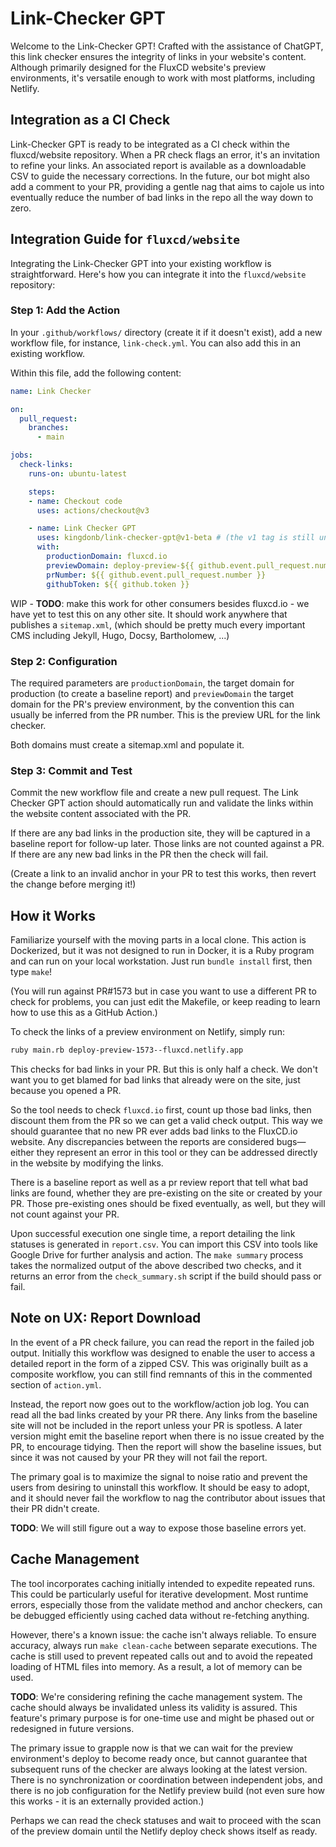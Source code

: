 # Link-Checker GPT

Welcome to the Link-Checker GPT! Crafted with the assistance of ChatGPT, this link checker ensures the integrity of links in your website's content. Although primarily designed for the FluxCD website's preview environments, it's versatile enough to work with most platforms, including Netlify.

## Integration as a CI Check

Link-Checker GPT is ready to be integrated as a CI check within the fluxcd/website repository. When a PR check flags an error, it's an invitation to refine your links. An associated report is available as a downloadable CSV to guide the necessary corrections. In the future, our bot might also add a comment to your PR, providing a gentle nag that aims to cajole us into eventually reduce the number of bad links in the repo all the way down to zero.

## Integration Guide for `fluxcd/website`

Integrating the Link-Checker GPT into your existing workflow is straightforward. Here's how you can integrate it into the `fluxcd/website` repository:

### Step 1: Add the Action

In your `.github/workflows/` directory (create it if it doesn't exist), add a new workflow file, for instance, `link-check.yml`. You can also add this in an existing workflow.

Within this file, add the following content:

```yaml
name: Link Checker

on:
  pull_request:
    branches:
      - main

jobs:
  check-links:
    runs-on: ubuntu-latest

    steps:
    - name: Checkout code
      uses: actions/checkout@v3

    - name: Link Checker GPT
      uses: kingdonb/link-checker-gpt@v1-beta # (the v1 tag is still unreleased, we need to test)
      with:
        productionDomain: fluxcd.io
        previewDomain: deploy-preview-${{ github.event.pull_request.number }}--fluxcd.netlify.app
        prNumber: ${{ github.event.pull_request.number }}
        githubToken: ${{ github.token }}
```

WIP - **TODO**: make this work for other consumers besides fluxcd.io - we have yet to test this on any other site. It should work anywhere that publishes a `sitemap.xml`, (which should be pretty much every important CMS including Jekyll, Hugo, Docsy, Bartholomew, ...)

### Step 2: Configuration

The required parameters are `productionDomain`, the target domain for production (to create a baseline report) and `previewDomain` the target domain for the PR's preview environment, by the convention this can usually be inferred from the PR number. This is the preview URL for the link checker.

Both domains must create a sitemap.xml and populate it.

### Step 3: Commit and Test

Commit the new workflow file and create a new pull request. The Link Checker GPT action should automatically run and validate the links within the website content associated with the PR.

If there are any bad links in the production site, they will be captured in a baseline report for follow-up later. Those links are not counted against a PR. If there are any new bad links in the PR then the check will fail.

(Create a link to an invalid anchor in your PR to test this works, then revert the change before merging it!)

## How it Works

Familiarize yourself with the moving parts in a local clone. This action is Dockerized, but it was not designed to run in Docker, it is a Ruby program and can run on your local workstation. Just run `bundle install` first, then type `make`!

(You will run against PR#1573 but in case you want to use a different PR to check for problems, you can just edit the Makefile, or keep reading to learn how to use this as a GitHub Action.)

To check the links of a preview environment on Netlify, simply run:

```bash
ruby main.rb deploy-preview-1573--fluxcd.netlify.app
```

This checks for bad links in your PR. But this is only half a check. We don't want you to get blamed for bad links that already were on the site, just because you opened a PR.

So the tool needs to check `fluxcd.io` first, count up those bad links, then discount them from the PR so we can get a valid check output. This way we should guarantee that no new PR ever adds bad links to the FluxCD.io website. Any discrepancies between the reports are considered bugs—either they represent an error in this tool or they can be addressed directly in the website by modifying the links.

There is a baseline report as well as a pr review report that tell what bad links are found, whether they are pre-existing on the site or created by your PR. Those pre-existing ones should be fixed eventually, as well, but they will not count against your PR.

Upon successful execution one single time, a report detailing the link statuses is generated in `report.csv`. You can import this CSV into tools like Google Drive for further analysis and action. The `make summary` process takes the normalized output of the above described two checks, and it returns an error from the `check_summary.sh` script if the build should pass or fail.

## Note on UX: Report Download

In the event of a PR check failure, you can read the report in the failed job output. Initially this workflow was designed to enable the user to access a detailed report in the form of a zipped CSV. This was originally built as a composite workflow, you can still find remnants of this in the commented section of `action.yml`.

Instead, the report now goes out to the workflow/action job log. You can read all the bad links created by your PR there. Any links from the baseline site will not be included in the report unless your PR is spotless. A later version might emit the baseline report when there is no issue created by the PR, to encourage tidying. Then the report will show the baseline issues, but since it was not caused by your PR they will not fail the report.

The primary goal is to maximize the signal to noise ratio and prevent the users from desiring to uninstall this workflow. It should be easy to adopt, and it should never fail the workflow to nag the contributor about issues that their PR didn't create.

**TODO**: We will still figure out a way to expose those baseline errors yet.

## Cache Management

The tool incorporates caching initially intended to expedite repeated runs. This could be particularly useful for iterative development. Most runtime errors, especially those from the validate method and anchor checkers, can be debugged efficiently using cached data without re-fetching anything.

However, there's a known issue: the cache isn't always reliable. To ensure accuracy, always run `make clean-cache` between separate executions. The cache is still used to prevent repeated calls out and to avoid the repeated loading of HTML files into memory. As a result, a lot of memory can be used.

**TODO**: We're considering refining the cache management system. The cache should always be invalidated unless its validity is assured. This feature's primary purpose is for one-time use and might be phased out or redesigned in future versions.

The primary issue to grapple now is that we can wait for the preview environment's deploy to become ready once, but cannot guarantee that subsequent runs of the checker are always looking at the latest version. There is no synchronization or coordination between independent jobs, and there is no job configuration for the Netlify preview build (not even sure how this works - it is an externally provided action.)

Perhaps we can read the check statuses and wait to proceed with the scan of the preview domain until the Netlify deploy check shows itself as ready.
